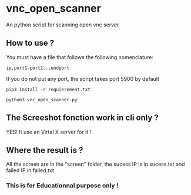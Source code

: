 # vnc_open_scanner
An python script for scanning open vnc server


## How to use ?
You must have a file that follows the following nomenclature:

```
ip,port1-port2...endport
```

If you do not put any port, the script takes port 5900 by default

```
pip3 install -r requierement.txt

python3 vnc_open_scanner.py
```

## The Screeshot fonction work in cli only ?

YES! It use an Virtal X server for it !

## Where the result is ?
All the screen are in the "screen" folder, the sucess IP is in sucess.txt and failed IP in failed.txt

### This is for Educationnal purpose only !
